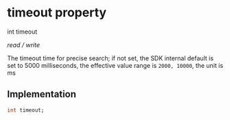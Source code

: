 


# timeout property







int timeout
  
_<span class="feature">read / write</span>_



<p>The timeout time for precise search; if not set, the SDK internal default is set to 5000 milliseconds, the effective value range is <code>2000, 10000</code>, the unit is ms</p>



## Implementation

```dart
int timeout;
```








